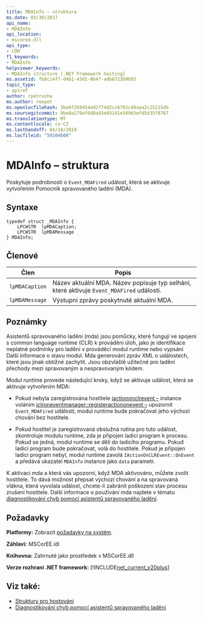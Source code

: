 ```yaml
---
title: MDAInfo – struktura
ms.date: 03/30/2017
api_name:
- MDAInfo
api_location:
- mscoree.dll
api_type:
- COM
f1_keywords:
- MDAInfo
helpviewer_keywords:
- MDAInfo structure [.NET Framework hosting]
ms.assetid: fb8c14f7-d461-43d1-8b47-adb6723b9b93
topic_type:
- apiref
author: rpetrusha
ms.author: ronpet
ms.openlocfilehash: 3be6f2b9454ed2f74d2cc6792cd9aaa2c25215db
ms.sourcegitcommit: 0be8a279af6d8a43e03141e349d3efd5d35f8767
ms.translationtype: MT
ms.contentlocale: cs-CZ
ms.lasthandoff: 04/18/2019
ms.locfileid: "59104608"
---
```

# <a name="mdainfo-structure"></a>MDAInfo – struktura
Poskytuje podrobnosti o `Event_MDAFired` událost, která se aktivuje vytvořením Pomocník spravovaného ladění (MDA).  
  
## <a name="syntax"></a>Syntaxe  
  
```  
typedef struct _MDAInfo {  
    LPCWSTR  lpMDACaption;  
    LPCWSTR  lpMDAMessage  
} MDAInfo;  
```  
  
## <a name="members"></a>Členové  
  
|Člen|Popis|  
|------------|-----------------|  
|`lpMDACaption`|Název aktuální MDA. Název popisuje typ selhání, které aktivuje `Event_MDAFired` událostí.|  
|`lpMDAMessage`|Výstupní zprávy poskytnuté aktuální MDA.|  
  
## <a name="remarks"></a>Poznámky  
 Asistentů spravovaného ladění (mda) jsou pomůcky, které fungují ve spojení s common language runtime (CLR) k provádění úloh, jako je identifikace neplatné podmínky pro ladění v prováděcí modul runtime nebo vypsání Další informace o stavu modul. Mda generování zpráv XML o událostech, které jsou jinak obtížné zachytit. Jsou obzvláště užitečné pro ladění přechody mezi spravovaným a nespravovaným kódem.  
  
 Modul runtime provede následující kroky, když se aktivuje událost, která se aktivuje vytvořením MDA:  
  
-   Pokud nebyla zaregistrována hostitele [iactiononclrevent –](../../../../docs/framework/unmanaged-api/hosting/iactiononclrevent-interface.md) instance voláním [iclroneventmanager::registeractiononevent –](../../../../docs/framework/unmanaged-api/hosting/iclroneventmanager-registeractiononevent-method.md) upozornit `Event_MDAFired` události, modul runtime bude pokračovat jeho výchozí chování bez hostitele.  
  
-   Pokud hostitel je zaregistrovaná obslužná rutina pro tuto událost, zkontroluje modulu runtime, zda je připojen ladicí program k procesu. Pokud se jedná, modul runtime se dělí do ladicího programu. Pokud ladicí program bude pokračovat, volá do hostitele. Pokud je připojen ladicí program nebyl, modul runtime zavolá `IActionOnCLREvent::OnEvent` a předává ukazatel `MDAInfo` instance jako `data` parametr.  
  
 K aktivaci mda a která vás upozorní, když MDA aktivováno, můžete zvolit hostitele. To dává možnost přepsat výchozí chování a na spravovaná vlákna, která vyvolala událost, chcete-li zabránit poškození stav procesu zrušení hostitele. Další informace o používání mda najdete v tématu [diagnostikování chyb pomocí asistentů spravovaného ladění](../../../../docs/framework/debug-trace-profile/diagnosing-errors-with-managed-debugging-assistants.md).  
  
## <a name="requirements"></a>Požadavky  
 **Platformy:** Zobrazit [požadavky na systém](../../../../docs/framework/get-started/system-requirements.md).  
  
 **Záhlaví:** MSCorEE.idl  
  
 **Knihovna:** Zahrnuté jako prostředek v MSCorEE.dll  
  
 **Verze rozhraní .NET framework:** [!INCLUDE[net_current_v20plus](../../../../includes/net-current-v20plus-md.md)]  
  
## <a name="see-also"></a>Viz také:

- [Struktury pro hostování](../../../../docs/framework/unmanaged-api/hosting/hosting-structures.md)
- [Diagnostikování chyb pomocí asistentů spravovaného ladění](../../../../docs/framework/debug-trace-profile/diagnosing-errors-with-managed-debugging-assistants.md)
